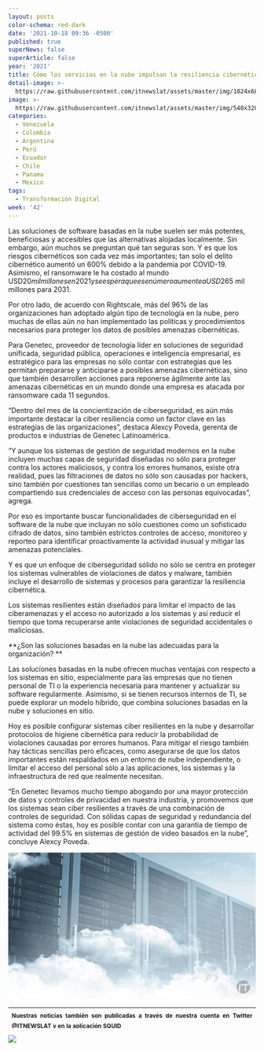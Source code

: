 ```yaml
---
layout: posts
color-schema: red-dark
date: '2021-10-18 09:36 -0500'
published: true
superNews: false
superArticle: false
year: '2021'
title: Cómo los servicios en la nube impulsan la resiliencia cibernética
detail-image: >-
  https://raw.githubusercontent.com/itnewslat/assets/master/img/1024x680/Servidores-Cloud-g.jpg
image: >-
  https://raw.githubusercontent.com/itnewslat/assets/master/img/540x320/Servidores-Cloud-p.jpg
categories:
  - Venezuela
  - Colombia
  - Argentina
  - Perú
  - Ecuador
  - Chile
  - Panama
  - Mexico
tags:
  - Transformación Digital
week: '42'
---
```

Las soluciones de software basadas en la nube suelen ser más potentes, beneficiosas y accesibles que las alternativas alojadas localmente. Sin embargo, aún muchos se preguntan qué tan seguras son. Y es que los riesgos cibernéticos son cada vez más importantes; tan solo el delito cibernético aumentó un 600% debido a la pandemia por COVID-19. Asimismo, el ransomware le ha costado al mundo USD$20 mil millones en 2021 y se espera que ese número aumente a USD$265 mil millones para 2031.  

Por otro lado, de acuerdo con Rightscale, más del 96% de las organizaciones han adoptado algún tipo de tecnología en la nube, pero muchas de ellas aún no han implementado las políticas y procedimientos necesarios para proteger los datos de posibles amenazas cibernéticas.

Para Genetec, proveedor de tecnología líder en soluciones de seguridad unificada, seguridad pública, operaciones e inteligencia empresarial, es estratégico para las empresas no sólo contar con estrategias que les permitan prepararse y anticiparse a posibles amenazas cibernéticas, sino que también desarrollen acciones para reponerse ágilmente ante las amenazas cibernéticas en un mundo donde una empresa es atacada por ransomware cada 11 segundos.    

“Dentro del mes de la concientización de ciberseguridad, es aún más importante destacar la ciber resiliencia como un factor clave en las estrategias de las organizaciones”, destaca Alexcy Poveda, gerenta de productos e industrias de Genetec Latinoamérica.

“Y aunque los sistemas de gestión de seguridad modernos en la nube incluyen muchas capas de seguridad diseñadas no sólo para proteger contra los actores maliciosos, y contra los errores humanos, existe otra realidad, pues las filtraciones de datos no sólo son causadas por hackers, sino también por cuestiones tan sencillas como un becario o un empleado compartiendo sus credenciales de acceso con las personas equivocadas”, agrega.  

Por eso es importante buscar funcionalidades de ciberseguridad en el software de la nube que incluyan no sólo cuestiones como un sofisticado cifrado de datos, sino también estrictos controles de acceso, monitoreo y reporteo para identificar proactivamente la actividad inusual y mitigar las amenazas potenciales. 

Y es que un enfoque de ciberseguridad sólido no sólo se centra en proteger los sistemas vulnerables de violaciones de datos y malware, también incluye el desarrollo de sistemas y procesos para garantizar la resiliencia cibernética.

Los sistemas resilientes están diseñados para limitar el impacto de las ciberamenazas y el acceso no autorizado a los sistemas y así reducir el tiempo que toma recuperarse ante violaciones de seguridad accidentales o maliciosas.

**¿Son las soluciones basadas en la nube las adecuadas para la organización? **

Las soluciones basadas en la nube ofrecen muchas ventajas con respecto a los sistemas en sitio, especialmente para las empresas que no tienen personal de TI o la experiencia necesaria para mantener y actualizar su software regularmente. Asimismo, si se tienen recursos internos de TI, se puede explorar un modelo híbrido, que combina soluciones basadas en la nube y soluciones en sitio. 

Hoy es posible configurar sistemas ciber resilientes en la nube y desarrollar protocolos de higiene cibernética para reducir la probabilidad de violaciones causadas por errores humanos. Para mitigar el riesgo también hay tácticas sencillas pero eficaces, como asegurarse de que los datos importantes están respaldados en un entorno de nube independiente, o limitar el acceso del personal sólo a las aplicaciones, los sistemas y la infraestructura de red que realmente necesitan.

“En Genetec llevamos mucho tiempo abogando por una mayor protección de datos y controles de privacidad en nuestra industria, y promovemos que los sistemas sean ciber resilientes a través de una combinación de controles de seguridad. Con sólidas capas de seguridad y redundancia del sistema como éstas, hoy es posible contar con una garantía de tiempo de actividad del 99.5% en sistemas de gestión de video basados en la nube”, concluye Alexcy Poveda.

![](https://raw.githubusercontent.com/itnewslat/assets/master/img/540x320/Servidores-Cloud-p.jpg)

<table style="height: 42px;" width="569">
<tbody>
<tr>
<td style="text-align: justify;"><sub><strong>Nuestras noticias también son publicadas a través de nuestra cuenta en Twitter <a href="https://twitter.com/itnewslat?lang=es">@ITNEWSLAT</a> y en la aplicación <a href="https://squidapp.co/en/">SQUID</a></strong></sub></td>
</tr>
</tbody>
</table>

<img src="https://tracker.metricool.com/c3po.jpg?hash=56f88a41e39ab42c063cc51676587a04"/>